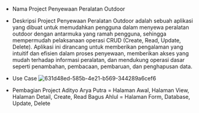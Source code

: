 - Nama Project
Penyewaan Peralatan Outdoor

- Deskripsi Project
Penyewaan Peralatan Outdoor adalah sebuah aplikasi yang dibuat untuk memudahkan pengguna dalam menyewa peralatan outdoor dengan antarmuka yang ramah pengguna, sehingga mempermudah pelaksanaan operasi CRUD (Create, Read, Update, Delete). Aplikasi ini dirancang untuk memberikan pengalaman yang intuitif dan efisien dalam proses penyewaan, memberikan akses yang mudah terhadap informasi peralatan, dan mendukung operasi dasar seperti penambahan, pembacaan, pembaruan, dan penghapusan data.

- Use Case
![631d48ed-585b-4e21-b569-344289a6cef6](https://github.com/Adityo02/UAS_PAM/assets/114916219/0ad0d172-4244-4ad7-b863-b3ffeb6d443a)

- Pembagian Project
Adityo Arya Putra = Halaman Awal, Halaman View, Halaman Detail, Create, Read
Bagus Ahlul = Halaman Form, Database, Update, Delete
